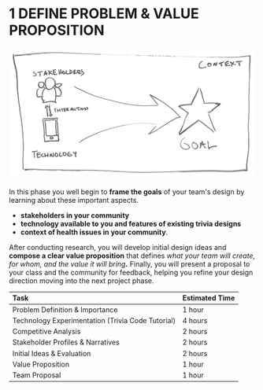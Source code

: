 # 1 DEFINE PROBLEM & VALUE PROPOSITION

![](../../.gitbook/assets/trivia-phase-1-drawing-alpha-reduced.png)

In this phase you well begin to **frame the goals** of your team's design by learning about these important aspects.

* **stakeholders in your community**
* **technology available to you and features of existing trivia designs**
* **context of health issues in your community**. 

After conducting research, you will develop initial design ideas and **compose a clear value proposition** that defines _what your team will create, for whom, and the value it will bring_**.** Finally, you will present a proposal to your class and the community for feedback, helping you refine your design direction moving into the next project phase.

| Task | Estimated Time |
| :--- | :--- |
| Problem Definition & Importance | 1 hour |
| Technology Experimentation \(Trivia Code Tutorial\) | 4 hours |
| Competitive Analysis | 2 hours |
| Stakeholder Profiles & Narratives | 2 hours |
| Initial Ideas & Evaluation | 2 hours |
| Value Proposition | 1 hour |
| Team Proposal | 1 hour |

